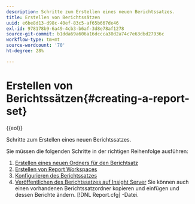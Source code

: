 ```yaml
---
description: Schritte zum Erstellen eines neuen Berichtssatzes.
title: Erstellen von Berichtssätzen
uuid: e6be8d13-d98c-40ef-83c5-af65b667de46
exl-id: 978178b9-6a49-4cb3-b6af-3d8e78af1278
source-git-commit: b1dda69a606a16dccca30d2a74c7e63dbd27936c
workflow-type: tm+mt
source-wordcount: '70'
ht-degree: 28%

---
```


# Erstellen von Berichtssätzen{#creating-a-report-set}

{{eol}}

Schritte zum Erstellen eines neuen Berichtssatzes.

Sie müssen die folgenden Schritte in der richtigen Reihenfolge ausführen:

1. [Erstellen eines neuen Ordners für den Berichtsatz](../../../../home/c-rpt-oview/c-work-rpt-sets/t-create-rpt-set/t-new-fldr-rpt-set.md#task-9936b9c1f0624732a24087d8fa3f2617)
1. [Erstellen von Report Workspaces](../../../../home/c-rpt-oview/c-work-rpt-sets/t-create-rpt-set/t-create-rpt-wrksp.md#task-993b616031904352acae13df6461e20b)
1. [Konfigurieren des Berichtssatzes](../../../../home/c-rpt-oview/c-work-rpt-sets/t-create-rpt-set/t-config-rpt-set/t-config-rpt-set.md#task-cfb2fd0c28bc48c2acdd582fe0d670d0)
1. [Veröffentlichen des Berichtssatzes auf Insight Server](../../../../home/c-rpt-oview/c-work-rpt-sets/t-create-rpt-set/t-pub-rpt-set.md#task-3fc45e02aa364b8d815a969b8adc2c27)
Sie können auch einen vorhandenen Berichtssatzordner kopieren und einfügen und dessen Berichte ändern. [!DNL Report.cfg] -Datei.
